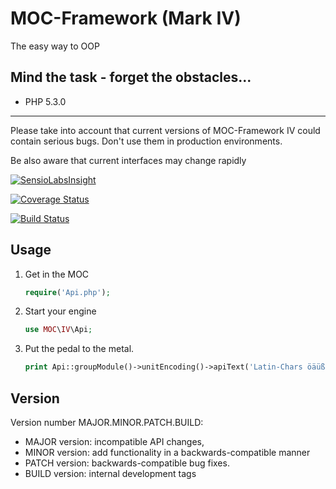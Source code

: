 MOC-Framework (Mark IV)
=======================
The easy way to OOP

Mind the task - forget the obstacles...
---------------------------------------

- PHP 5.3.0

------------------------------------------------------------------------------------------------------------------------

Please take into account that current versions of MOC-Framework IV could contain serious bugs.
Don't use them in production environments.

Be also aware that current interfaces may change rapidly

[![SensioLabsInsight](https://insight.sensiolabs.com/projects/708afcd6-5202-4d62-8a8b-99d68cae5d9b/big.png)](https://insight.sensiolabs.com/projects/708afcd6-5202-4d62-8a8b-99d68cae5d9b)

[![Coverage Status](https://img.shields.io/coveralls/DerDu/MOC-Framework-Mark-IV.svg)](https://coveralls.io/r/DerDu/MOC-Framework-Mark-IV)

[![Build Status](https://travis-ci.org/DerDu/MOC-Framework-Mark-IV.svg?branch=development)](https://travis-ci.org/DerDu/MOC-Framework-Mark-IV)

Usage
-----

1. Get in the MOC

	```php
	require('Api.php');
	```
2. Start your engine

	```php
	use MOC\IV\Api;
	```
3. Put the pedal to the metal.

	```php
	print Api::groupModule()->unitEncoding()->apiText('Latin-Chars öäüß')->getUtf8();
	```

Version
-------

Version number MAJOR.MINOR.PATCH.BUILD:

- MAJOR version: incompatible API changes,
- MINOR version: add functionality in a backwards-compatible manner
- PATCH version: backwards-compatible bug fixes.
- BUILD version: internal development tags
